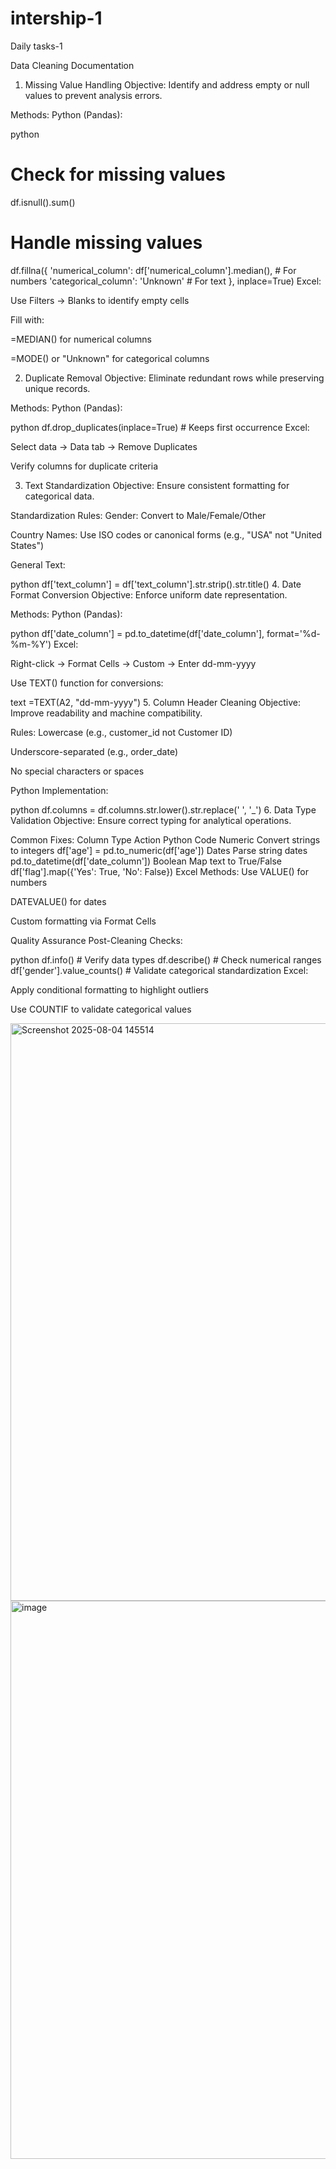 # intership-1
Daily tasks-1



Data Cleaning Documentation
1. Missing Value Handling
Objective: Identify and address empty or null values to prevent analysis errors.

Methods:
Python (Pandas):

python
# Check for missing values
df.isnull().sum()

# Handle missing values
df.fillna({
    'numerical_column': df['numerical_column'].median(),  # For numbers
    'categorical_column': 'Unknown'                      # For text
}, inplace=True)
Excel:

Use Filters → Blanks to identify empty cells

Fill with:

=MEDIAN() for numerical columns

=MODE() or "Unknown" for categorical columns

2. Duplicate Removal
Objective: Eliminate redundant rows while preserving unique records.

Methods:
Python (Pandas):

python
df.drop_duplicates(inplace=True)  # Keeps first occurrence
Excel:

Select data → Data tab → Remove Duplicates

Verify columns for duplicate criteria

3. Text Standardization
Objective: Ensure consistent formatting for categorical data.

Standardization Rules:
Gender: Convert to Male/Female/Other

Country Names: Use ISO codes or canonical forms (e.g., "USA" not "United States")

General Text:

python
df['text_column'] = df['text_column'].str.strip().str.title()
4. Date Format Conversion
Objective: Enforce uniform date representation.

Methods:
Python (Pandas):

python
df['date_column'] = pd.to_datetime(df['date_column'], format='%d-%m-%Y')
Excel:

Right-click → Format Cells → Custom → Enter dd-mm-yyyy

Use TEXT() function for conversions:

text
=TEXT(A2, "dd-mm-yyyy")
5. Column Header Cleaning
Objective: Improve readability and machine compatibility.

Rules:
Lowercase (e.g., customer_id not Customer ID)

Underscore-separated (e.g., order_date)

No special characters or spaces

Python Implementation:

python
df.columns = df.columns.str.lower().str.replace(' ', '_')
6. Data Type Validation
Objective: Ensure correct typing for analytical operations.

Common Fixes:
Column Type	Action	Python Code
Numeric	Convert strings to integers	df['age'] = pd.to_numeric(df['age'])
Dates	Parse string dates	pd.to_datetime(df['date_column'])
Boolean	Map text to True/False	df['flag'].map({'Yes': True, 'No': False})
Excel Methods:
Use VALUE() for numbers

DATEVALUE() for dates

Custom formatting via Format Cells

Quality Assurance
Post-Cleaning Checks:

python
df.info()          # Verify data types
df.describe()      # Check numerical ranges
df['gender'].value_counts()  # Validate categorical standardization
Excel:

Apply conditional formatting to highlight outliers

Use COUNTIF to validate categorical values

<img width="1838" height="924" alt="Screenshot 2025-08-04 145514" src="https://github.com/user-attachments/assets/a0ebc136-c527-4f0a-8fc9-26d6190f47c3" />
<img width="1823" height="893" alt="image" src="https://github.com/user-attachments/assets/b56461de-7b13-4cfe-a5a6-1b9a322a15b6" />


